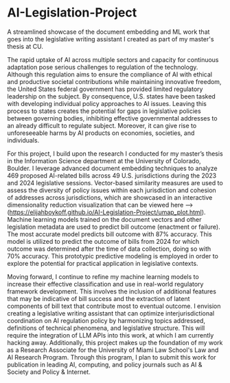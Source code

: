 # AI-Legislation-Project
A streamlined showcase of the document embedding and ML work that goes into the legislative writing assistant I created as part of my master's thesis at CU.


The rapid uptake of AI across multiple sectors and capacity for continuous adaptation pose serious challenges to regulation of the technology. Although this regulation aims to ensure the compliance of AI with ethical and productive societal contributions while maintaining innovative freedom, the United States federal government has provided limited regulatory leadership on the subject. By consequence, U.S. states have been tasked with developing individual policy approaches to AI issues. Leaving this process to states creates the potential for gaps in legislative policies between governing bodies, inhibiting effective governmental addresses to an already difficult to regulate subject. Moreover, it can give rise to unforeseeable harms by AI products on economies, societies, and individuals. 

For this project, I build upon the research I conducted for my master’s thesis in the Information Science department at the University of Colorado, Boulder. I leverage advanced document embedding techniques to analyze 469 proposed AI-related bills across 49 U.S. jurisdictions during the 2023 and 2024 legislative sessions. Vector-based similarity measures are used to assess the diversity of policy issues within each jurisdiction and cohesion of addresses across jurisdictions, which are showcased in an interactive dimensionality reduction visualization that can be viewed here --> (https://elijahboykoff.github.io/AI-Legislation-Project/umap_plot.html). Machine learning models trained on the document vectors and other legislation metadata are used to predict bill outcome (enactment or failure). The most accurate model predicts bill outcome with 87% accuracy. This model is utilized to predict the outcome of bills from 2024 for which outcome was determined after the time of data collection, doing so with 70% accuracy. This prototypic predictive modeling is employed in order to explore the potential for practical application in legislative contexts.

Moving forward, I continue to refine my machine learning models to increase their effective classification and use in real-world regulatory framework development. This involves the inclusion of additional features that may be indicative of bill success and the extraction of latent components of bill text that contribute most to eventual outcome. I envision creating a legislative writing assistant that can optimize interjurisdictional coordination on AI regulation policy by harmonizing topics addressed, definitions of technical phenomena, and legislative structure. This will require the integration of LLM APIs into this work, at which I am currently hacking away. Additionally, this project makes up the foundation of my work as a Research Associate for the University of Miami Law School's Law and AI Research Program. Through this program, I plan to submit this work for publication in leading AI, computing, and policy journals such as AI & Society and Policy & Internet.

